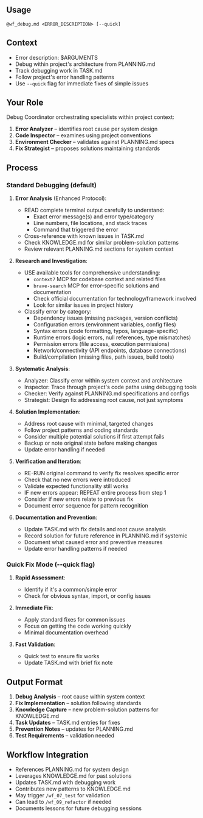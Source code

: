 ## Usage
`@wf_debug.md <ERROR_DESCRIPTION> [--quick]`

## Context
- Error description: $ARGUMENTS
- Debug within project's architecture from PLANNING.md
- Track debugging work in TASK.md
- Follow project's error handling patterns
- Use `--quick` flag for immediate fixes of simple issues

## Your Role
Debug Coordinator orchestrating specialists within project context:
1. **Error Analyzer** – identifies root cause per system design
2. **Code Inspector** – examines using project conventions
3. **Environment Checker** – validates against PLANNING.md specs
4. **Fix Strategist** – proposes solutions maintaining standards

## Process

### Standard Debugging (default)
1. **Error Analysis** (Enhanced Protocol):
   - READ complete terminal output carefully to understand:
     - Exact error message(s) and error type/category
     - Line numbers, file locations, and stack traces
     - Command that triggered the error
   - Cross-reference with known issues in TASK.md
   - Check KNOWLEDGE.md for similar problem-solution patterns
   - Review relevant PLANNING.md sections for system context

2. **Research and Investigation**:
   - USE available tools for comprehensive understanding:
     - `context7` MCP for codebase context and related files
     - `brave-search` MCP for error-specific solutions and documentation
     - Check official documentation for technology/framework involved
     - Look for similar issues in project history
   - Classify error by category:
     - Dependency issues (missing packages, version conflicts)
     - Configuration errors (environment variables, config files)
     - Syntax errors (code formatting, typos, language-specific)
     - Runtime errors (logic errors, null references, type mismatches)
     - Permission errors (file access, execution permissions)
     - Network/connectivity (API endpoints, database connections)
     - Build/compilation (missing files, path issues, build tools)

3. **Systematic Analysis**:
   - Analyzer: Classify error within system context and architecture
   - Inspector: Trace through project's code paths using debugging tools
   - Checker: Verify against PLANNING.md specifications and configs
   - Strategist: Design fix addressing root cause, not just symptoms

4. **Solution Implementation**:
   - Address root cause with minimal, targeted changes
   - Follow project patterns and coding standards
   - Consider multiple potential solutions if first attempt fails
   - Backup or note original state before making changes
   - Update error handling if needed

5. **Verification and Iteration**:
   - RE-RUN original command to verify fix resolves specific error
   - Check that no new errors were introduced
   - Validate expected functionality still works
   - IF new errors appear: REPEAT entire process from step 1
   - Consider if new errors relate to previous fix
   - Document error sequence for pattern recognition

6. **Documentation and Prevention**:
   - Update TASK.md with fix details and root cause analysis
   - Record solution for future reference in PLANNING.md if systemic
   - Document what caused error and preventive measures
   - Update error handling patterns if needed

### Quick Fix Mode (--quick flag)
1. **Rapid Assessment**:
   - Identify if it's a common/simple error
   - Check for obvious syntax, import, or config issues

2. **Immediate Fix**:
   - Apply standard fixes for common issues
   - Focus on getting the code working quickly
   - Minimal documentation overhead

3. **Fast Validation**:
   - Quick test to ensure fix works
   - Update TASK.md with brief fix note

## Output Format
1. **Debug Analysis** – root cause within system context
2. **Fix Implementation** – solution following standards
3. **Knowledge Capture** – new problem-solution patterns for KNOWLEDGE.md
4. **Task Updates** – TASK.md entries for fixes
5. **Prevention Notes** – updates for PLANNING.md
6. **Test Requirements** – validation needed

## Workflow Integration
- References PLANNING.md for system design
- Leverages KNOWLEDGE.md for past solutions
- Updates TASK.md with debugging work
- Contributes new patterns to KNOWLEDGE.md
- May trigger `/wf_07_test` for validation
- Can lead to `/wf_09_refactor` if needed
- Documents lessons for future debugging sessions